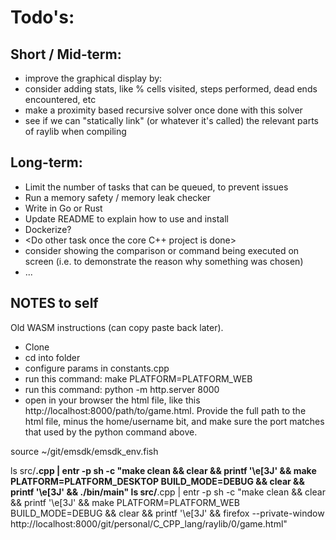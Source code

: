 # Todo's:

## Short / Mid-term:
- improve the graphical display by:
- consider adding stats, like % cells visited, steps performed, dead ends encountered, etc
- make a proximity based recursive solver once done with this solver
- see if we can "statically link" (or whatever it's called) the relevant parts of raylib when compiling

## Long-term:
- Limit the number of tasks that can be queued, to prevent issues
- Run a memory safety / memory leak checker
- Write in Go or Rust
- Update README to explain how to use and install
- Dockerize?
- <Do other task once the core C++ project is done>
- consider showing the comparison or command being executed on screen (i.e. to demonstrate the reason why something was chosen)
- ...


## NOTES to self 

Old WASM instructions (can copy paste back later).
- Clone
- cd into folder
- configure params in constants.cpp
- run this command: make PLATFORM=PLATFORM_WEB
- run this command: python -m http.server 8000
- open in your browser the html file, like this http://localhost:8000/path/to/game.html. Provide the full path to the html file, minus the home/username bit, and make sure the port matches that used by the python command above.


source ~/git/emsdk/emsdk_env.fish

ls src/**.cpp | entr -p sh -c "make clean && clear && printf '\e[3J' && make PLATFORM=PLATFORM_DESKTOP BUILD_MODE=DEBUG && clear && printf '\e[3J' && ./bin/main"
ls src/**.cpp | entr -p sh -c "make clean && clear && printf '\e[3J' && make PLATFORM=PLATFORM_WEB BUILD_MODE=DEBUG && clear && printf '\e[3J' && firefox --private-window http://localhost:8000/git/personal/C_CPP_lang/raylib/0/game.html"
